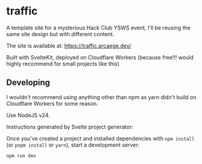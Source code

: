 # traffic

A template site for a mysterious Hack Club YSWS event, I'll be reusing the same site design but with different content.

The site is available at: https://traffic.arcaege.dev/

Built with SvelteKit, deployed on Cloudflare Workers (because free!!! would highly recommend for small projects like this)

## Developing

I wouldn't recommend using anything other than npm as yarn didn't build on Cloudflare Workers for some reason.

Use NodeJS v24.

Instructions generated by Svelte project generator:

Once you've created a project and installed dependencies with `npm install` (or `pnpm install` or `yarn`), start a development server:

```sh
npm run dev
```
